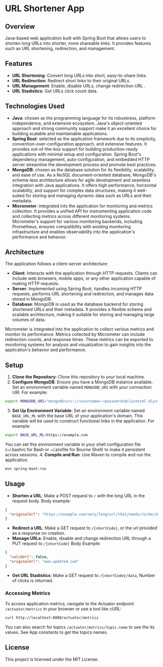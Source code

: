 # URL Shortener App

## Overview

Java-based web application built with Spring Boot that allows users to shorten long URLs into shorter, more shareable links. It provides features such as URL shortening, redirection, and management.

## Features

- **URL Shortening**: Convert long URLs into short, easy-to-share links.
- **URL Redirection**: Redirect short links to their original URLs.
- **URL Management**: Enable, disable URLs, change redirection URL .
- **URL Stadistics**: Get URLs click count data.  

## Technologies Used

- **Java**: chosen as the programming language for its robustness, platform independence, and extensive ecosystem. Java's object-oriented approach and strong community support make it an excellent choice for building scalable and maintainable applications.
- **Spring Boot**: selected as the application framework due to its simplicity, convention-over-configuration approach, and extensive features. It provides out-of-the-box support for building production-ready applications with minimal setup and configuration. Spring Boot's dependency management, auto-configuration, and embedded HTTP server streamline the development process and promote best practices.
- **MongoDB**: chosen as the database solution for its flexibility, scalability, and ease of use. As a NoSQL document-oriented database, MongoDB's schema-less architecture allows for agile development and seamless integration with Java applications. It offers high performance, horizontal scalability, and support for complex data structures, making it well-suited for storing and managing dynamic data such as URLs and their metadata.
- **Micrometer**: integrated into the application for monitoring and metrics collection. It provides a unified API for instrumenting application code and collecting metrics across different monitoring systems. Micrometer's support for various monitoring backends, including Prometheus, ensures compatibility with existing monitoring infrastructure and enables observability into the application's performance and behavior.

## Architecture

The application follows a client-server architecture:
- **Client**: Interacts with the application through HTTP requests. Clients can include web browsers, mobile apps, or any other application capable of making HTTP requests.
- **Server**: Implemented using Spring Boot, handles incoming HTTP requests, performs URL shortening and redirection, and manages data stored in MongoDB.
- **Database**: MongoDB is used as the database backend for storing shortened URLs and their metadata. It provides a flexible schema and scalable architecture, making it suitable for storing and managing large volumes of data.

Micrometer is integrated into the application to collect various metrics and monitor its performance. Metrics collected by Micrometer can include redirection counts, and response times. These metrics can be exported to monitoring systems for analysis and visualization to gain insights into the application's behavior and performance.

## Setup

1. **Clone the Repository**: Clone this repository to your local machine.
2. **Configure MongoDB**: Ensure you have a MongoDB instance available. Set an environment variable named `MONGODB_URI` with your connection URI.
For example:
```bash 
export MONGODB_URI="mongodb+srv://<username>:<password>@clusterml.dlyvvcf.mongodb.net/?retryWrites=true&w=majority&appName=clusterML"
```
3. **Set Up Environment Variable**: Set an environment variable named `BASE_URL_ML` with the base URL of your application's domain. This variable will be used to construct functional links in the application. 
For example: 
```bash 
export BASE_URL_ML=https://example.com
```
You can set this environment variable in your shell configuration file (~/.bashrc for Bash or ~/.profile for Bourne Shell) to make it persistent across sessions.
4. **Compile and Run**: Use Maven to compile and run the application. 
```bash
mvn spring-boot:run
```

## Usage

- **Shorten a URL**: Make a POST request to `/` with the long URL in the request body. 
Body example:
```json
{
  "originalUrl": "https://example.com/very/long/url/that/needs/to/be/shortened"
}
```
- **Redirect a URL**: Make a GET request to `/{shortCode}`, or the url provided as a response on creation.
- **Manage URLs**: Enable, disable and change redirection URL through a PUT request to `/{shortCode}`
Body Example:
```json
{
  "validUrl": false,
  "originalUrl": "www.updated.com"
}
```
- **Get URL Stadistics**: Make a GET request to `/{shortCode}/data`, Number of clicks is returned.

### Accessing Metrics

To access application metrics, navigate to the Actuator endpoint `/actuator/metrics` in your browser or use a tool like cURL:

```bash
curl http://localhost:8080/actuator/metrics
```
You can also search for topics `/actuator/metrics/topic.name` to see the its values. See App constants to get the topics names.

## License

This project is licensed under the MIT License.

